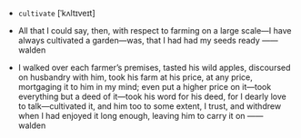 - `cultivate` [ˈkʌltɪveɪt]



- All that I could say, then, with respect to farming on a large scale﻿—I have always cultivated a garden﻿—was, that I had had my seeds ready —— walden

-  I walked over each farmer’s premises, tasted his wild apples, discoursed on husbandry with him, took his farm at his price, at any price, mortgaging it to him in my mind; even put a higher price on it﻿—took everything but a deed of it﻿—took his word for his deed, for I dearly love to talk﻿—cultivated it, and him too to some extent, I trust, and withdrew when I had enjoyed it long enough, leaving him to carry it on —— walden